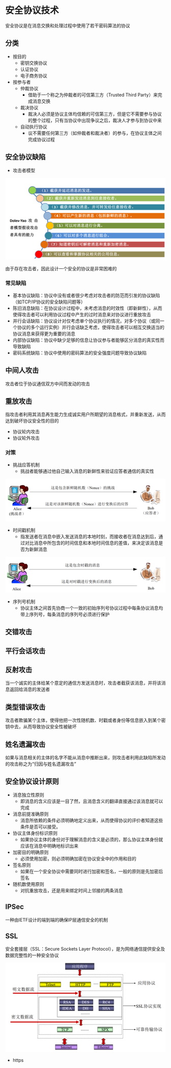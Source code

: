 # 安全协议技术

安全协议是在消息交换和处理过程中使用了若干密码算法的协议

## 分类

- 按目的
  - 密钥交换协议
  - 认证协议
  - 电子商务协议
- 按参与者
  - 仲裁协议
    - 借助于一个称之为仲裁者的可信第三方（Trusted Third Party）来完成消息交换
  - 裁决协议
    - 裁决人必须是协议主体均信赖的可信第三方，但是它不需要参与协议的整个过程，只有当协议中出现争议之后，裁决人才参与到协议中来
  - 自动执行协议
    - 议不需要任何第三方（如仲裁者和裁决者）的参与，在协议主体之间完成协议过程

## 安全协议缺陷

- 攻击者模型

![批注 2020-06-10 090755](/assets/批注%202020-06-10%20090755.png)

由于存在攻击者，因此设计一个安全的协议是非常困难的

### 常见缺陷

- 基本协议缺陷：协议中没有或者很少考虑对攻击者的防范而引发的协议缺陷（如TCP/IP协议的安全缺陷问题等）
- 陈旧消息缺陷：在协议设计过程中，未考虑消息的时效性（即新鲜性），从而使得攻击者可以利用协议过程中产生的过时消息来对协议进行重放攻击
- 并行会话缺陷：协议设计对仅考虑单个协议执行的情况，对多个协议（或同一个协议的多个运行实例）并行会话缺乏考虑，使得攻击者可以相互交换适当的协议消息来获得更为重要的消息
- 内部协议缺陷：协议中缺少足够的信息让协议参与者能够区分消息的真实性而导致缺陷
- 密码系统缺陷：协议中使用的密码算法的安全强度问题导致协议缺陷

## 中间人攻击

攻击者位于协议通信双方中间而发动的攻击

## 重放攻击

指攻击者利用其消息再生能力生成诚实用户所期望的消息格式，并重新发送，从而达到破坏协议安全性的目的

- 协议轮内攻击
- 协议轮外攻击

### 对策

- 挑战应答机制
  - 挑战者能够通过他自己输入消息的新鲜性来验证应答者通信的真实性

![批注 2020-06-10 205539](/assets/批注%202020-06-10%20205539.png)

- 时间戳机制
  - 指发送者在消息中嵌入发送消息的本地时刻，而接收者在消息达到后，通过对比消息中所包含的时间信息和本地时间信息的差值，来决定该消息是否为新鲜消息

![批注 2020-06-10 210351](/assets/批注%202020-06-10%20210351.png)

- 序列号机制
  - 协议主体之间首先协商一个一致的初始序列号协议过程中每条协议消息均带上序列号，每条消息的序列号必须进行保护

## 交错攻击

## 平行会话攻击

## 反射攻击

当一个诚实的主体给某个意定的通信方发送消息时，攻击者截获该消息，并将该消息返回给消息的发送者

## 类型错误攻击

攻击者欺骗某个主体，使得他把一次性随机数、时戳或者身份等信息嵌入到某个密钥中去，从而导致协议安全性被破坏

## 姓名遗漏攻击

如果与消息相关的主体的名字不能从消息中推断出来，则攻击者利用此缺陷所发动的攻击称之为“归因与姓名遗漏攻击”

## 安全协议设计原则

- 消息独立性原则
  - 即消息的含义应该是一目了然，且消息含义的翻译直接通过该消息就可以完成
- 消息前提准确原则
  - 消息所依赖的条件必须明确地定义出来，从而使得协议的评价者知道这些条件是否可以接受。
- 协议主体身份标识原则
  - 如果协议主体的身份对于理解消息的含义是必须的，那么协议主体身份就应该在消息中明确地标识出来
- 加密目的明确原则
  - 必须使用加密，则必须明确加密在协议安全中的作用和目的
- 签名原则
  - 如果在一个安全协议中需要同时进行加密和签名，一般的原则是先加密后签名
- 随机数使用原则
  - 对抗重放攻击，还是用来绑定时间上邻接的两条消息

## IPSec

一种由IETF设计的端到端的确保IP层通信安全的机制

## SSL

安全套接层（SSL：Secure Sockets Layer Protocol），是为网络通信提供安全及数据完整性的一种安全协议

![批注 2020-06-17 085008](/assets/批注%202020-06-17%20085008.png)

- https